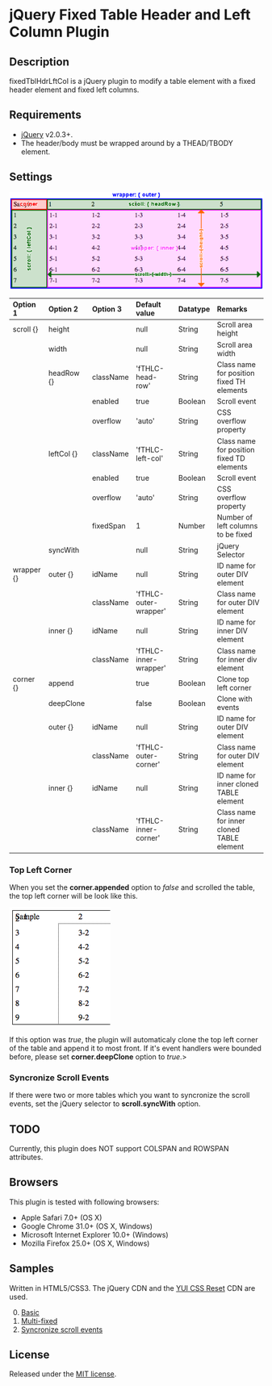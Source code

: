 # jQuery Fixed Table Header and Left Column Plugin


## Description

fixedTblHdrLftCol is a jQuery plugin to modify a table element with a fixed header element and fixed left columns.

## Requirements

* [jQuery](http://jquery.com/) v2.0.3+.
* The header/body must be wrapped around by a THEAD/TBODY element.

## Settings

![sample1](samples/sample1.png)

Option 1  |Option 2  |Option 3 |Default value        |Datatype|Remarks
:---------|:---------|:--------|:--------------------|:-------|:------
scroll {} |height    |         |null                 |String  |Scroll area height
          |width     |         |null                 |String  |Scroll area width
          |headRow {}|className|'fTHLC-head-row'     |String  |Class name for position fixed TH elements
          |          |enabled  |true                 |Boolean |Scroll event
          |          |overflow |'auto'               |String  |CSS overflow property
          |leftCol {}|className|'fTHLC-left-col'     |String  |Class name for position fixed TD elements
          |          |enabled  |true                 |Boolean |Scroll event
          |          |overflow |'auto'               |String  |CSS overflow property
          |          |fixedSpan|1                    |Number  |Number of left columns to be fixed
          |syncWith  |         |null                 |String  |jQuery Selector
wrapper {}|outer {}  |idName   |null                 |String  |ID name for outer DIV element
          |          |className|'fTHLC-outer-wrapper'|String  |Class name for outer DIV element
          |inner {}  |idName   |null                 |String  |ID name for inner DIV element
          |          |className|'fTHLC-inner-wrapper'|String  |Class name for inner div element
corner {} |append    |         |true                 |Boolean |Clone top left corner
          |deepClone |         |false                |Boolean |Clone with events
          |outer {}  |idName   |null                 |String  |ID name for outer DIV element
          |          |className|'fTHLC-outer-corner' |String  |Class name for outer DIV element
          |inner {}  |idName   |null                 |String  |ID name for inner cloned TABLE element
          |          |className|'fTHLC-inner-corner' |String  |Class name for inner cloned TABLE element

### Top Left Corner

When you set the **corner.appended** option to *false* and scrolled the table, the top left corner will be look like this. 

![sample2](samples/sample2.png)

If this option was *true*, the plugin will automaticaly clone the top left corner of the table and append it to most front. If it's event handlers were bounded before, please set **corner.deepClone** option to *true*.>

### Syncronize Scroll Events
If there were two or more tables which you want to syncronize the scroll events, set the jQuery selector to **scroll.syncWith** option.

## TODO

Currently, this plugin does NOT support COLSPAN and ROWSPAN attributes.

## Browsers

This plugin is tested with following browsers:

* Apple Safari 7.0+ (OS X)
* Google Chrome 31.0+ (OS X, Windows)
* Microsoft Internet Explorer 10.0+ (Windows)
* Mozilla Firefox 25.0+ (OS X, Windows)

## Samples

Written in HTML5/CSS3. The jQuery CDN and the [YUI CSS Reset](http://yuilibrary.com/yui/docs/cssreset/) CDN are used.

0. [Basic](http://nkmrshn.com/fixedTblHdrLftCol/samples/sample_0_basic.html)
1. [Multi-fixed](http://nkmrshn.com/fixedTblHdrLftCol/samples/sample_1_multi.html)
2. [Syncronize scroll events](http://nkmrshn.com/fixedTblHdrLftCol/samples/sample_2_sync.html)

## License

Released under the [MIT license](http://www.opensource.org/licenses/MIT).
